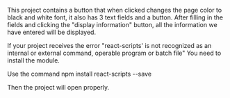 
This project contains a button that when clicked changes the page color to black and white font, it also has 3 text fields and a button. After filling in the fields and clicking the "display information" button, all the information we have entered will be displayed.

If your project receives the error "react-scripts' is not recognized as an internal or external command,
operable program or batch file" You need to install the module.

Use the command 
npm install react-scripts --save

Then the project will open properly.
